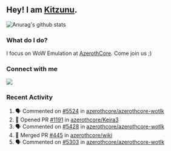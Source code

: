 ## Hey! I am [Kitzunu](https://Github.com/Kitzunu).

![Anurag's github stats](https://github-readme-stats.kitzunu.vercel.app/api?username=Kitzunu&show_icons=true)

### What do I do?

I focus on WoW Emulation at [AzerothCore](https://Github.com/AzerothCore). Come join us ;)

### Connect with me
[![](https://img.shields.io/badge/AzerothCore%20Discord-Connect%20with%20me!-green)](https://discord.com/invite/gkt4y2x)

### Recent Activity

<!--START_SECTION:activity-->
1. 🗣 Commented on [#5524](https://github.com/azerothcore/azerothcore-wotlk/issues/5524) in [azerothcore/azerothcore-wotlk](https://github.com/azerothcore/azerothcore-wotlk)
2. 💪 Opened PR [#1191](https://github.com/azerothcore/Keira3/pull/1191) in [azerothcore/Keira3](https://github.com/azerothcore/Keira3)
3. 🗣 Commented on [#5428](https://github.com/azerothcore/azerothcore-wotlk/issues/5428) in [azerothcore/azerothcore-wotlk](https://github.com/azerothcore/azerothcore-wotlk)
4. 🎉 Merged PR [#445](https://github.com/azerothcore/wiki/pull/445) in [azerothcore/wiki](https://github.com/azerothcore/wiki)
5. 🗣 Commented on [#5303](https://github.com/azerothcore/azerothcore-wotlk/issues/5303) in [azerothcore/azerothcore-wotlk](https://github.com/azerothcore/azerothcore-wotlk)
<!--END_SECTION:activity-->
